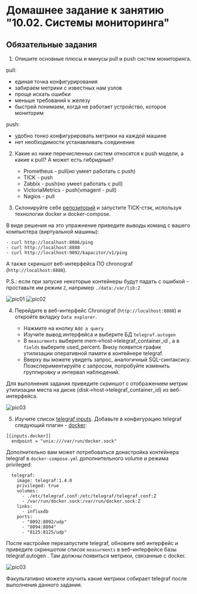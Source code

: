 # Домашнее задание к занятию "10.02. Системы мониторинга"

## Обязательные задания

1. Опишите основные плюсы и минусы pull и push систем мониторинга.

pull:
- единая точка конфигурирования
- забираем метрики с известных нам узлов
- проще искать ошибки
- меньше требований к железу
- быстрей понимаем, когда не работает устройство, которое мониторим

push:
- удобно тонко конфигурировать метрики на каждой машине
- нет необходимости устанавливать соединение

2. Какие из ниже перечисленных систем относятся к push модели, а какие к pull? А может есть гибридные?

    - Prometheus - pull(но умеет работать с push) 
    - TICK - push
    - Zabbix - push(но умеет работать с pull)
    - VictoriaMetrics - push(vmagent - pull) 
    - Nagios - pull

3. Склонируйте себе [репозиторий](https://github.com/influxdata/sandbox/tree/master) и запустите TICK-стэк, 
используя технологии docker и docker-compose.

В виде решения на это упражнение приведите выводы команд с вашего компьютера (виртуальной машины):

    - curl http://localhost:8086/ping
    - curl http://localhost:8888
    - curl http://localhost:9092/kapacitor/v1/ping

А также скриншот веб-интерфейса ПО chronograf (`http://localhost:8888`). 

P.S.: если при запуске некоторые контейнеры будут падать с ошибкой - проставьте им режим `Z`, например
`./data:/var/lib:Z`

![pic01](https://github.com/arhipovea/devops-netology/blob/main/10-monitoring-02-system/assets/01.png)
![pic02](https://github.com/arhipovea/devops-netology/blob/main/10-monitoring-02-system/assets/02.png)

4. Перейдите в веб-интерфейс Chronograf (`http://localhost:8888`) и откройте вкладку `Data explorer`.

    - Нажмите на кнопку `Add a query`
    - Изучите вывод интерфейса и выберите БД `telegraf.autogen`
    - В `measurments` выберите mem->host->telegraf_container_id , а в `fields` выберите used_percent. 
    Внизу появится график утилизации оперативной памяти в контейнере telegraf.
    - Вверху вы можете увидеть запрос, аналогичный SQL-синтаксису. 
    Поэкспериментируйте с запросом, попробуйте изменить группировку и интервал наблюдений.

Для выполнения задания приведите скриншот с отображением метрик утилизации места на диске 
(disk->host->telegraf_container_id) из веб-интерфейса.

![pic03](https://github.com/arhipovea/devops-netology/blob/main/10-monitoring-02-system/assets/03.png)

5. Изучите список [telegraf inputs](https://github.com/influxdata/telegraf/tree/master/plugins/inputs). 
Добавьте в конфигурацию telegraf следующий плагин - [docker](https://github.com/influxdata/telegraf/tree/master/plugins/inputs/docker):
```
[[inputs.docker]]
  endpoint = "unix:///var/run/docker.sock"
```

Дополнительно вам может потребоваться донастройка контейнера telegraf в `docker-compose.yml` дополнительного volume и 
режима privileged:
```
  telegraf:
    image: telegraf:1.4.0
    privileged: true
    volumes:
      - ./etc/telegraf.conf:/etc/telegraf/telegraf.conf:Z
      - /var/run/docker.sock:/var/run/docker.sock:Z
    links:
      - influxdb
    ports:
      - "8092:8092/udp"
      - "8094:8094"
      - "8125:8125/udp"
```

После настройке перезапустите telegraf, обновите веб интерфейс и приведите скриншотом список `measurments` в 
веб-интерфейсе базы telegraf.autogen . Там должны появиться метрики, связанные с docker.

![pic03](https://github.com/arhipovea/devops-netology/blob/main/10-monitoring-02-system/assets/03.png)

Факультативно можете изучить какие метрики собирает telegraf после выполнения данного задания.
